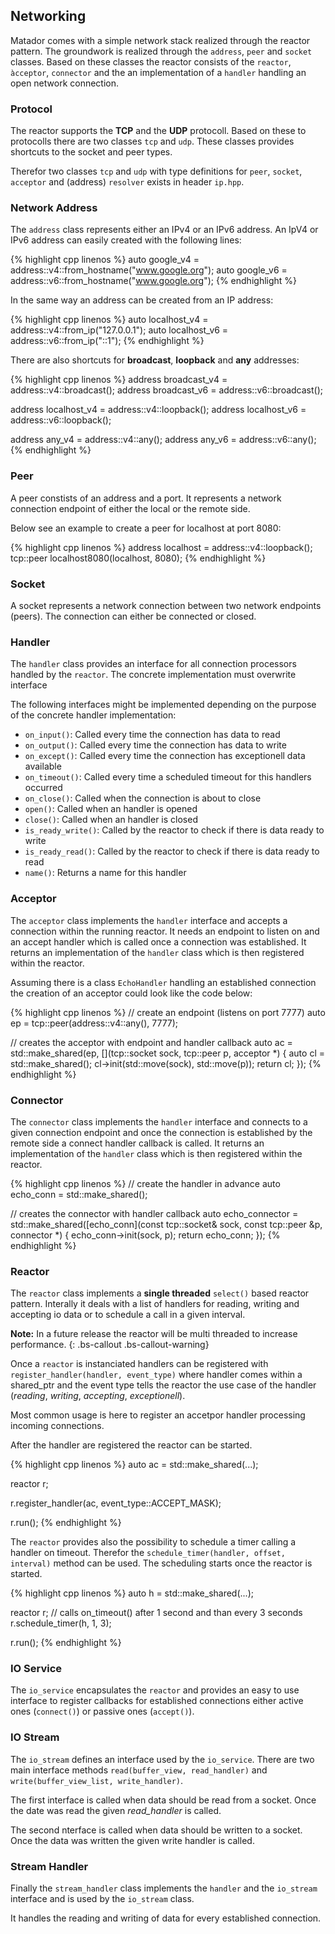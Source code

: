 ## Networking

Matador comes with a simple network stack realized through the reactor pattern. The groundwork is realized through the ```address```, ```peer``` and ```socket``` classes. Based on these classes the reactor consists of the ```reactor```, ```àcceptor```, ```connector``` and the an implementation of a ```handler``` handling an open network connection.

### Protocol

The reactor supports the __TCP__ and the __UDP__ protocoll. Based on these to protocolls there are two classes ```tcp``` and ```udp```. These classes provides shortcuts to the socket and peer types.

Therefor two classes ```tcp``` and ```udp``` with type definitions for ```peer```, ```socket```, ```acceptor``` and (address) ```resolver``` exists in header ```ip.hpp```.

### Network Address

The ```address``` class represents either an IPv4 or an IPv6 address. An IpV4 or IPv6 address can easily created with the following lines:

{% highlight cpp linenos %}
auto google_v4 = address::v4::from_hostname("www.google.org");
auto google_v6 = address::v6::from_hostname("www.google.org");
{% endhighlight %}

In the same way an address can be created from an IP address:

{% highlight cpp linenos %}
auto localhost_v4 = address::v4::from_ip("127.0.0.1");
auto localhost_v6 = address::v6::from_ip("::1");
{% endhighlight %}

There are also shortcuts for __broadcast__, __loopback__ and __any__ addresses:

{% highlight cpp linenos %}
address broadcast_v4 = address::v4::broadcast();
address broadcast_v6 = address::v6::broadcast();

address localhost_v4 = address::v4::loopback();
address localhost_v6 = address::v6::loopback();

address any_v4 = address::v4::any();
address any_v6 = address::v6::any();
{% endhighlight %}

### Peer

A peer constists of an address and a port. It represents a network connection endpoint of either the local or the remote side.

Below see an example to create a peer for localhost at port 8080:

{% highlight cpp linenos %}
address localhost = address::v4::loopback();
tcp::peer localhost8080(localhost, 8080);
{% endhighlight %}

### Socket

A socket represents a network connection between two network endpoints (peers). The connection can either be connected or closed.

### Handler

The ```handler``` class provides an interface for all connection processors handled by the ```reactor```. The concrete implementation must
overwrite interface

The following interfaces might be implemented depending on the purpose of the concrete handler implementation:

* ```on_input()```: Called every time the connection has data to read
* ```on_output()```: Called every time the connection has data to write
* ```on_except()```: Called every time the connection has exceptionell data available
* ```on_timeout()```: Called every time a scheduled timeout for this handlers occurred
* ```on_close()```: Called when the connection is about to close
* ```open()```: Called when an handler is opened
* ```close()```: Called when an handler is closed
* ```is_ready_write()```: Called by the reactor to check if there is data ready to write
* ```is_ready_read()```: Called by the reactor to check if there is data ready to read
* ```name()```: Returns a name for this handler

### Acceptor

The ```acceptor``` class implements the ```handler``` interface and accepts a connection within the running
reactor. It needs an endpoint to listen on and an accept handler which is called once a connection was established.
It returns an implementation of the ```handler``` class which is then registered within the reactor.

Assuming there is a class ```EchoHandler``` handling an established connection the creation
of an acceptor could look like the code below:

{% highlight cpp linenos %}
// create an endpoint (listens on port 7777)
auto ep = tcp::peer(address::v4::any(), 7777);

// creates the acceptor with endpoint and handler callback
auto ac = std::make_shared<acceptor>(ep, [](tcp::socket sock, tcp::peer p, acceptor *) {
    auto cl = std::make_shared<EchoHandler>();
    cl->init(std::move(sock), std::move(p));
    return cl;
  });
{% endhighlight %}

### Connector

The ```connector``` class implements the ```handler``` interface and connects to a given connection endpoint and
once the connection is established by the remote side a connect handler callback is called. It returns an implementation
of the ```handler``` class which is then registered within the reactor.

{% highlight cpp linenos %}
// create the handler in advance
auto echo_conn = std::make_shared<EchoHandler>();

// creates the connector with handler callback
auto echo_connector = std::make_shared<connector>([echo_conn](const tcp::socket& sock, const tcp::peer &p, connector *) {
    echo_conn->init(sock, p);
    return echo_conn;
  });
{% endhighlight %}

### Reactor

The ```reactor``` class implements a __single threaded__ ```select()``` based reactor pattern. Interally it deals with a list 
of handlers for reading, writing and accepting io data or to schedule a call in a given interval.

**Note:** In a future release the reactor will be multi threaded to increase performance.
{: .bs-callout .bs-callout-warning}

Once a ```reactor``` is instanciated handlers can be registered with ```register_handler(handler, event_type)``` where
handler comes within a shared_ptr and the event type tells the reactor the use case of the handler (_reading_, _writing_,
_accepting_, _exceptionell_).

Most common usage is here to register an accetpor handler processing incoming connections.

After the handler are registered the reactor can be started.

{% highlight cpp linenos %}
auto ac = std::make_shared<accpector>(...);

reactor r;

r.register_handler(ac, event_type::ACCEPT_MASK);

r.run();
{% endhighlight %}

The ```reactor``` provides also the possibility to schedule a timer calling a handler on timeout. Therefor
the ```schedule_timer(handler, offset, interval)``` method can be used. The scheduling starts once the
reactor is started.

{% highlight cpp linenos %}
auto h = std::make_shared<TimeoutHandler>(...);

reactor r;
// calls on_timeout() after 1 second and than every 3 seconds
r.schedule_timer(h, 1, 3);

r.run();
{% endhighlight %}

### IO Service

The ```io_service``` encapsulates the ```reactor``` and provides an easy to use interface
to register callbacks for established connections either active ones (```connect()```) or
passive ones (```accept()```).

### IO Stream

The ```io_stream``` defines an interface used by the ```io_service```. There are two main
interface methods ```read(buffer_view, read_handler)``` and ```write(buffer_view_list, write_handler)```.

The first interface is called when data should be read from a socket. Once the date was read
the given _read\_handler_ is called.

The second nterface is called when data should be written to a socket. Once the data was
written the given write handler is called.

### Stream Handler

Finally the ```stream_handler``` class implements the ```handler``` and 
the ```io_stream``` interface and is used by the ```io_stream``` class.

It handles the reading and writing of data for every established connection.
